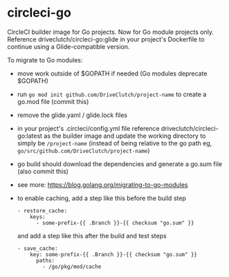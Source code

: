# circleci-go
CircleCI builder image for Go projects. Now for Go module projects only. Reference driveclutch/circleci-go:glide in your project's Dockerfile to continue using a Glide-compatible version.

To migrate to Go modules: 

- move work outside of $GOPATH if needed (Go modules deprecate $GOPATH)

- run `go mod init github.com/DriveClutch/project-name` to create a go.mod file (commit this)

- remove the glide.yaml / glide.lock files

- in your project's .circleci/config.yml file reference driveclutch/circleci-go:latest as the builder image and update the working directory to simply be `/project-name` (instead of being relative to the go path eg, `go/src/github.com/DriveClutch/project-name`)

- go build should download the dependencies and generate a go.sum file (also commit this)

- see more: https://blog.golang.org/migrating-to-go-modules

- to enable caching, add a step like this before the build step

   ```
   - restore_cache:
       keys:
         - some-prefix-{{ .Branch }}-{{ checksum "go.sum" }}
   ```
  and add a step like this after the build and test steps

   ```
   - save_cache:
       key: some-prefix-{{ .Branch }}-{{ checksum "go.sum" }}
         paths:
           - /go/pkg/mod/cache
   ```
